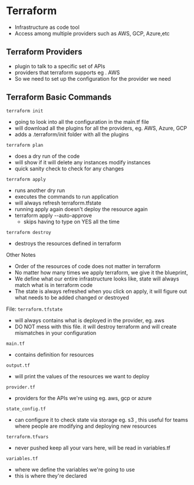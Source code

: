 # Terraform 
- Infrastructure as code tool
- Access among multiple providers such as AWS, GCP, Azure,etc

## Terraform Providers 
- plugin to talk to a specific set of APIs
- providers that terraform supports eg . AWS
- So we need to set up the configuration for the provider we need

## Terraform Basic Commands
`terraform init` 
- going to look into all the configuration in the main.tf file
- will download all the plugins for all the providers, eg. AWS, Azure, GCP
- adds a .terraform/init folder with all the plugins

`terraform plan`
- does a dry run of the code
- will show if it will delete any instances modify instances
- quick sanity check to check for any changes

`terraform apply`
- runs another dry run
- executes the commands to run application
- will always refresh terraform.tfstate
- running apply again doesn't deploy the resource again
- terraform apply --auto-approve
	- skips having to type on YES all the time

`terraform destroy`
- destroys the resources defined in terraform

Other Notes
- Order of the resources of code does not matter in terraform
- No matter how many times we apply terraform, we give it the blueprint, 
- We define what our entire infrastructure looks like, state will always match what is in terraform code
- The state is always refreshed when you click on apply, it will figure out what needs to be added changed or destroyed

File: `terraform.tfstate`
- will always contains what is deployed in the provider, eg. aws
- DO NOT mess with this file. it will destroy terraform and will create mismatches in your configuration


`main.tf`
- contains definition for resources 

`output.tf` 
- will print the values of the resources we want to deploy 

`provider.tf`
- providers for the APIs we're using eg. aws, gcp or azure

`state_config.tf`
- can configure it to check state via storage eg. s3 , this useful for teams where people are modifying and deploying new resources

`terraform.tfvars` 
- never pushed keep all your vars here, will be read in variables.tf

`variables.tf `
- where we define the variables we're going to use
- this is where they're declared




